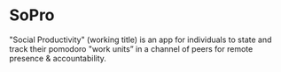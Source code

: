 # SoPro

"Social Productivity" (working title) is an app for individuals to state and track their pomodoro "work units” in a channel of peers for remote presence & accountability.